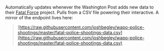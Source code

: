 Automatically updates whenever the Washington Post adds new data to their [Fatal Force](https://www.washingtonpost.com/graphics/national/police-shootings-2016/) project. Pulls from a CSV file powering their interactive. A mirror of the endpoint lives here: 
> [https://raw.githubusercontent.com/joshbegley/wapo-police-shootings/master/fatal-police-shootings-data.csv](https://raw.githubusercontent.com/joshbegley/wapo-police-shootings/master/fatal-police-shootings-data.csv)
